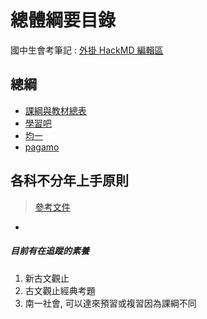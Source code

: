 # 總體綱要目錄

<i class="fa fa-book fa-fw"></i> 國中生會考筆記 : [外掛 HackMD 編輯區](https://hackmd.io/)

總綱
---
- [課綱與教材總表](https://www.learnmode.net/knowledge/version?p=34)
- [學習吧](https://www.learnmode.net/home/)
- [均一](/s/yaml-metadata)
- [pagamo](https://www.pagamo.org/)

各科不分年上手原則
---
>[參考文件](https://github.com/odbc789/studybookmark/blob/main/%E4%B8%8D%E5%88%86%E7%A7%91%E6%9A%AB%E5%AD%98%E5%8D%80.md)
- 
##### 目前有在追蹤的素養
1. 新古文觀止
1. 古文觀止經典考題
1. 南一社會, 可以達來預習或複習因為課綱不同




